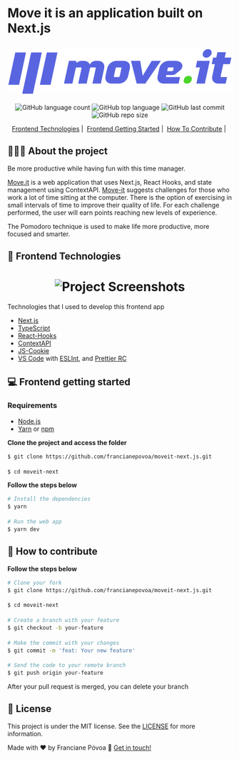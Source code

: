 # Move it is an application built on Next.js

<h2 align="center">
	<img alt="Project Screenshots" src="./public/logo-full.svg" />
</h2>

<p align="center">

<img alt="GitHub language count" src="https://img.shields.io/github/languages/count/francianepovoa/moveit-next.js?style=plastic">
<img alt="GitHub top language" src="https://img.shields.io/github/languages/top/francianepovoa/moveit-next.js?style=plastic">

<img alt="GitHub last commit" src="https://img.shields.io/github/last-commit/francianepovoa/moveit-next.js">

<img alt="GitHub repo size" src="https://img.shields.io/github/repo-size/francianepovoa/moveit-next.js?style=plastic">

<p align="center"> 
  <a href="#-frontend-technologies">Frontend Technologies</a>&nbsp;|&nbsp;
  <a href="#-frontend-getting-started">Frontend Getting Started</a>&nbsp;|&nbsp
  <a href="#-how-to-contribute-frontend">How To Contribute</a>&nbsp;|&nbsp;
</p>

## 👨🏻‍💻 About the project

Be more productive while having fun with this time manager.

[Move.it](https://moveit-next-ochre.vercel.app/) is a web application that uses Next.js, React Hooks, and state management using ContextAPI. 
[Move-it](https://moveit-next-ochre.vercel.app/) suggests challenges for those who work a lot of time sitting at the computer. There is the option of exercising in small intervals of time to improve their quality of life. For each challenge performed, the user will earn points reaching new levels of experience.

The Pomodoro technique is used to make life more productive, more focused and smarter.


## 🚀 Frontend Technologies
<h1 align="center">
	<img alt="Project Screenshots" src="./public/home.gif" />
</h1>

Technologies that I used to develop this frontend app

- [Next.js](https://nextjs.org/)
- [TypeScript](https://www.typescriptlang.org/)
- [React-Hooks](https://reactjs.org/docs/hooks-intro.html)
- [ContextAPI](https://reactjs.org/docs/context.html)
- [JS-Cookie](https://github.com/js-cookie/js-cookie)
- [VS Code](https://code.visualstudio.com) with [ESLInt](https://eslint.org/docs/user-guide/getting-started), and [Prettier RC](https://github.com/prettier/prettier)

## 💻 Frontend getting started

### Requirements

- [Node.js](https://nodejs.org/en/)
- [Yarn](https://classic.yarnpkg.com/) or [npm](https://www.npmjs.com/)


**Clone the project and access the folder**

```bash
$ git clone https://github.com/francianepovoa/moveit-next.js.git

$ cd moveit-next

```

**Follow the steps below**

```bash
# Install the dependencies
$ yarn

# Run the web app
$ yarn dev
```

## 🤔 How to contribute

**Follow the steps below**

```bash
# Clone your fork
$ git clone https://github.com/francianepovoa/moveit-next.js.git

$ cd moveit-next

# Create a branch with your feature
$ git checkout -b your-feature

# Make the commit with your changes
$ git commit -m 'feat: Your new feature'

# Send the code to your remote branch
$ git push origin your-feature
```

After your pull request is merged, you can delete your branch

## 📝 License

This project is under the MIT license. See the [LICENSE](https://github.com/francianepovoa/moveit-next.js/blob/main/LICENSE) for more information.

Made with ♥ by Franciane Póvoa :wave: [Get in touch!](https://github.com/francianepovoa) 
